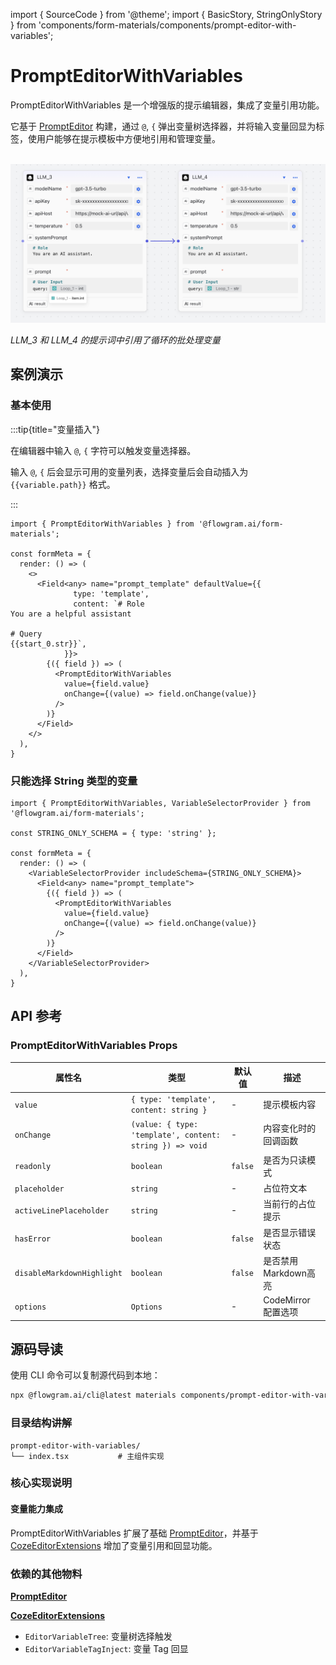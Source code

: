 import { SourceCode } from '@theme';
import { BasicStory, StringOnlyStory } from 'components/form-materials/components/prompt-editor-with-variables';

# PromptEditorWithVariables

PromptEditorWithVariables 是一个增强版的提示编辑器，集成了变量引用功能。

它基于 [PromptEditor](/materials/components/prompt-editor.md) 构建，通过 `@`, `{` 弹出变量树选择器，并将输入变量回显为标签，使用户能够在提示模板中方便地引用和管理变量。

<br />

<div>
  <img loading="lazy" src="/materials/prompt-editor-with-variables.png" alt="组件" style={{ width: '50%' }} />

  *LLM\_3 和 LLM\_4 的提示词中引用了循环的批处理变量*
</div>

## 案例演示

### 基本使用

:::tip{title="变量插入"}

在编辑器中输入 `@`, `{` 字符可以触发变量选择器。

输入 `@`, `{` 后会显示可用的变量列表，选择变量后会自动插入为 `{{variable.path}}` 格式。

:::

<BasicStory />

```tsx pure title="form-meta.tsx"
import { PromptEditorWithVariables } from '@flowgram.ai/form-materials';

const formMeta = {
  render: () => (
    <>
      <Field<any> name="prompt_template" defaultValue={{
              type: 'template',
              content: `# Role
You are a helpful assistant

# Query
{{start_0.str}}`,
            }}>
        {({ field }) => (
          <PromptEditorWithVariables
            value={field.value}
            onChange={(value) => field.onChange(value)}
          />
        )}
      </Field>
    </>
  ),
}
```

### 只能选择 String 类型的变量

<StringOnlyStory />

```tsx pure title="form-meta.tsx"
import { PromptEditorWithVariables, VariableSelectorProvider } from '@flowgram.ai/form-materials';

const STRING_ONLY_SCHEMA = { type: 'string' };

const formMeta = {
  render: () => (
    <VariableSelectorProvider includeSchema={STRING_ONLY_SCHEMA}>
      <Field<any> name="prompt_template">
        {({ field }) => (
          <PromptEditorWithVariables
            value={field.value}
            onChange={(value) => field.onChange(value)}
          />
        )}
      </Field>
    </VariableSelectorProvider>
  ),
}
```

## API 参考

### PromptEditorWithVariables Props

| 属性名 | 类型 | 默认值 | 描述 |
|--------|------|--------|------|
| `value` | `{ type: 'template', content: string }` | - | 提示模板内容 |
| `onChange` | `(value: { type: 'template', content: string }) => void` | - | 内容变化时的回调函数 |
| `readonly` | `boolean` | `false` | 是否为只读模式 |
| `placeholder` | `string` | - | 占位符文本 |
| `activeLinePlaceholder` | `string` | - | 当前行的占位提示 |
| `hasError` | `boolean` | `false` | 是否显示错误状态 |
| `disableMarkdownHighlight` | `boolean` | `false` | 是否禁用Markdown高亮 |
| `options` | `Options` | - | CodeMirror 配置选项 |

## 源码导读

<SourceCode href="https://github.com/bytedance/flowgram.ai/tree/main/packages/materials/form-materials/src/components/prompt-editor-with-variables/index.tsx" />

使用 CLI 命令可以复制源代码到本地：

```bash
npx @flowgram.ai/cli@latest materials components/prompt-editor-with-variables
```

### 目录结构讲解

```
prompt-editor-with-variables/
└── index.tsx           # 主组件实现
```

### 核心实现说明

#### 变量能力集成

PromptEditorWithVariables 扩展了基础 [PromptEditor](/materials/components/prompt-editor.md)，并基于 [CozeEditorExtensions](/materials/components/coze-editor-extensions.md) 增加了变量引用和回显功能。

### 依赖的其他物料

[**PromptEditor**](/materials/components/prompt-editor.md)

[**CozeEditorExtensions**](/materials/components/coze-editor-extensions.md)

* `EditorVariableTree`: 变量树选择触发
* `EditorVariableTagInject`: 变量 Tag 回显
